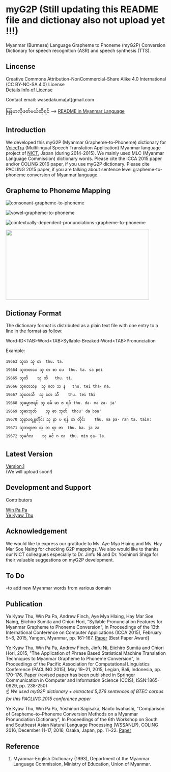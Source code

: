 # myG2P (Still updating this README file and dictionay also not upload yet !!!)
Myanmar (Burmese) Language Grapheme to Phoneme (myG2P) Conversion Dictionary for speech recognition (ASR) and speech synthesis (TTS).  

## Lincense
Creative Commons Attribution-NonCommercial-Share Alike 4.0 International (CC BY-NC-SA 4.0) License  
[Details Info of License](https://creativecommons.org/licenses/by-nc-sa/4.0/)

Contact email: wasedakuma[at]gmail.com

မြန်မာလိုဖတ်မယ်ဆိုရင် --> [README in Myanmar Language](https://github.com/ye-kyaw-thu/myG2P/blob/master/README-Myanmar.md)

## Introduction  
We developed this myG2P (Myanmar Grapheme-to-Phoneme) dictionary for [VoiceTra](http://voicetra.nict.go.jp/en/index.html) (Multilingual Speech Translation Application) Myanmar language project of [NICT](http://www.nict.go.jp/en/), Japan (during 2014-2015). We mainly used MLC (Myanmar Language Commission) dictionary words. Please cite the ICCA 2015 paper and/or COLING 2016 paper, if you use myG2P dictionary. Please cite PACLING 2015 paper, if you are talking about sentence level grapheme-to-phoneme conversion of Myanmar language.  

## Grapheme to Phoneme Mapping  

![consonant-grapheme-to-phoneme](https://github.com/ye-kyaw-thu/myG2P/blob/master/figure4readme/consonant-g2p.png)

![vowel-grapheme-to-phoneme](https://github.com/ye-kyaw-thu/myG2P/blob/master/figure4readme/vowel-g2p.png)

![contextually-dependent-pronunciations-grapheme-to-phoneme](https://github.com/ye-kyaw-thu/myG2P/blob/master/figure4readme/context-depen-p.png=100x20)

<img src="https://github.com/ye-kyaw-thu/myG2P/blob/master/figure4readme/context-depen-p.png" width="450" height="220" />


## Dictionay Format  
The dictionary format is distributed as a plain text file with one entry to a line in the format as follow:  

  Word-ID\<TAB\>Word\<TAB\>Syllable-Breaked-Word\<TAB\>Pronunciation 

  Example:  
  ```
  19663 သုတ သု တ  thu. ta.  
  19664	သုတစာပေ	သု တ စာ ပေ	thu. ta. sa pei  
  19665	သုတိ	သု တိ	thu. ti.  
  19666	သုတေသန	သု တေ သ န	thu. tei tha- na.  
  19667	သုတေသီ	သု တေ သီ	thu. tei thi  
  19668	သုဓမ္မာဇရပ်	သု ဓမ် မာ ဇ ရပ်	thu. da- ma za- ja'  
  19669	သုဓာဘုတ်	သု ဓာ ဘုတ်	thou' da bou'  
  19670	သုနာပရန္တတိုင်း	သု နာ ပ ရန် တ တိုင်း	thu. na pa- ran ta. tain:  
  19671	သုဘရာဇာ	သု ဘ ရာ ဇာ	thu. ba. ja za  
  19672	သုမင်္ဂလ	သု မင် ဂ လ	thu. min ga- la.  
  ```  
  
## Latest Version  
[Version.1]()  
(We will upload soon!)

## Development and Support

Contributors
  
[Win Pa Pa](https://sites.google.com/site/winpapaucsy/)   
[Ye Kyaw Thu](https://sites.google.com/site/yekyawthunlp/)   

## Acknowledgement
We would like to express our gratitude to Ms. Aye Mya Hlaing and Ms. Hay Mar Soe Naing for checking G2P mappings. We also would like to thanks our NICT colleagues especially to Dr. Jinfu Ni and Dr. Yoshinori Shiga for their valuable suggestions on myG2P development.

## To Do
-to add new Myanmar words from various domain

## Publication

Ye Kyaw Thu, Win Pa Pa, Andrew Finch, Aye Mya Hlaing, Hay Mar Soe Naing, Eiichiro Sumita and Chiori Hori, "Syllable Pronunciation Features for Myanmar Grapheme to Phoneme Conversion", In Proceedings of the 13th International Conference on Computer Applications (ICCA 2015), February 5~6, 2015, Yangon, Myanmar, pp. 161-167. [Paper](https://github.com/ye-kyaw-thu/myG2P/blob/master/reference/g2p-revised-ICCA2015.pdf) [Best Paper Award]

Ye Kyaw Thu, Win Pa Pa, Andrew Finch, Jinfu Ni, Eiichiro Sumita and Chiori Hori, 2015, "The Application of Phrase Based Statistical Machine Translation Techniques to Myanmar Grapheme to Phoneme Conversion", In Proceedings of the Pacific Association for Computational Linguistics Conference (PACLING 2015), May 19~21, 2015, Legian, Bali, Indonesia, pp. 170-176. [Paper](https://github.com/ye-kyaw-thu/myG2P/blob/master/reference/myg2p-PACLING2015.pdf) (revised paper has been published in Springer Communication in Computer and Information Science (CCIS), ISSN:1865-0929, pp. 238-250)  
☝️ _We used myG2P dictionary + extracted 5,276 sentences of BTEC corpus for this PACLING 2015 conference paper_

Ye Kyaw Thu, Win Pa Pa, Yoshinori Sagisaka, Naoto Iwahashi, "Comparison of Grapheme–to–Phoneme Conversion Methods on a Myanmar Pronunciation Dictionary", In Proceedings of the 6th Workshop on South and Southeast Asian Natural Language Processing (WSSANLP), COLING 2016, December 11-17, 2016, Osaka, Japan, pp. 11–22. [Paper](https://github.com/ye-kyaw-thu/myG2P/blob/master/reference/G2P4Myanmar_WSSANLP_COLING2016.pdf)  

## Reference
1. Myanmar-English Dictionary (1993), Department of the Myanmar Language Commission, Ministry of Education, Union of Myanmar.
